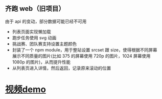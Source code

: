 ## 齐跑 web（旧项目）

由于 api 的变动，部分数据可能已经不可用

- 列表页面实现懒加载
- 跑步任务使用 svg 动画
- 挑战赛、团队赛支持设置主题颜色
- 封装了一个 npm module，用于整站设置 srcset 跟 size，使得根据不同屏幕展示不同质量的图片(比如 375 的屏幕使用 720p 的图片，1024 屏幕使用 1080p 的图片)，从而提升性能
- 从列表页进入详情，然后返回，记录原来滚动的位置

<p>
   <h1><a href="https://fish-1256004880.cos.ap-shenzhen-fsi.myqcloud.com/index.html#gsy">视频demo</a></h1>
</p>
